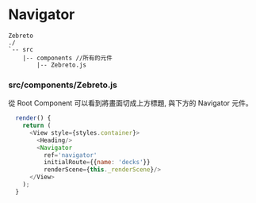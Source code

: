 # Navigator
```
Zebreto
./
`-- src
    |-- components //所有的元件
        |-- Zebreto.js
```

### src/components/Zebreto.js

從 Root Component 可以看到將畫面切成上方標題, 與下方的 Navigator 元件。
```javascript
  render() {
    return (
      <View style={styles.container}>
        <Heading/>
        <Navigator
          ref='navigator'
          initialRoute={{name: 'decks'}}
          renderScene={this._renderScene}/>
      </View>
    );
  }
```